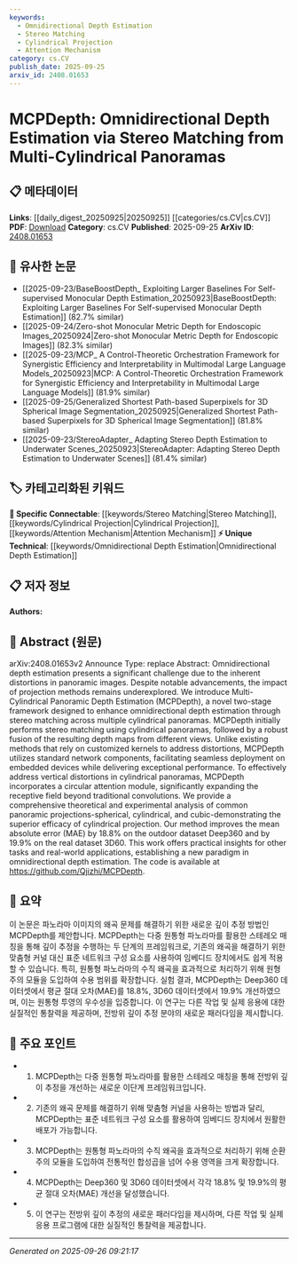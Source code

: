 ```yaml
---
keywords:
  - Omnidirectional Depth Estimation
  - Stereo Matching
  - Cylindrical Projection
  - Attention Mechanism
category: cs.CV
publish_date: 2025-09-25
arxiv_id: 2408.01653
---
```


<!-- KEYWORD_LINKING_METADATA:
{
  "processed_timestamp": "2025-09-26T09:21:17.829523",
  "vocabulary_version": "1.0",
  "selected_keywords": [
    "Omnidirectional Depth Estimation",
    "Stereo Matching",
    "Cylindrical Projection",
    "Attention Mechanism"
  ],
  "rejected_keywords": [],
  "similarity_scores": {
    "Omnidirectional Depth Estimation": 0.78,
    "Stereo Matching": 0.8,
    "Cylindrical Projection": 0.77,
    "Attention Mechanism": 0.82
  },
  "extraction_method": "AI_prompt_based",
  "budget_applied": true,
  "candidates_json": {
    "candidates": [
      {
        "surface": "Omnidirectional Depth Estimation",
        "canonical": "Omnidirectional Depth Estimation",
        "aliases": [
          "360-degree Depth Estimation",
          "Panoramic Depth Estimation"
        ],
        "category": "unique_technical",
        "rationale": "This term is central to the paper's contribution and connects to advancements in depth estimation techniques.",
        "novelty_score": 0.75,
        "connectivity_score": 0.68,
        "specificity_score": 0.85,
        "link_intent_score": 0.78
      },
      {
        "surface": "Stereo Matching",
        "canonical": "Stereo Matching",
        "aliases": [
          "Stereo Vision",
          "Stereo Correspondence"
        ],
        "category": "specific_connectable",
        "rationale": "Stereo matching is a key process in the proposed method, linking it to broader stereo vision techniques.",
        "novelty_score": 0.55,
        "connectivity_score": 0.82,
        "specificity_score": 0.72,
        "link_intent_score": 0.8
      },
      {
        "surface": "Cylindrical Projection",
        "canonical": "Cylindrical Projection",
        "aliases": [
          "Cylindrical Mapping",
          "Cylinder Projection"
        ],
        "category": "specific_connectable",
        "rationale": "Cylindrical projection is a core aspect of the method, offering a distinct approach to handling panoramic images.",
        "novelty_score": 0.6,
        "connectivity_score": 0.75,
        "specificity_score": 0.78,
        "link_intent_score": 0.77
      },
      {
        "surface": "Circular Attention Module",
        "canonical": "Attention Mechanism",
        "aliases": [
          "Circular Attention"
        ],
        "category": "specific_connectable",
        "rationale": "The circular attention module is an innovative application of attention mechanisms, enhancing connectivity with existing attention models.",
        "novelty_score": 0.65,
        "connectivity_score": 0.85,
        "specificity_score": 0.8,
        "link_intent_score": 0.82
      }
    ],
    "ban_list_suggestions": [
      "Projection Methods",
      "Depth Maps"
    ]
  },
  "decisions": [
    {
      "candidate_surface": "Omnidirectional Depth Estimation",
      "resolved_canonical": "Omnidirectional Depth Estimation",
      "decision": "linked",
      "scores": {
        "novelty": 0.75,
        "connectivity": 0.68,
        "specificity": 0.85,
        "link_intent": 0.78
      }
    },
    {
      "candidate_surface": "Stereo Matching",
      "resolved_canonical": "Stereo Matching",
      "decision": "linked",
      "scores": {
        "novelty": 0.55,
        "connectivity": 0.82,
        "specificity": 0.72,
        "link_intent": 0.8
      }
    },
    {
      "candidate_surface": "Cylindrical Projection",
      "resolved_canonical": "Cylindrical Projection",
      "decision": "linked",
      "scores": {
        "novelty": 0.6,
        "connectivity": 0.75,
        "specificity": 0.78,
        "link_intent": 0.77
      }
    },
    {
      "candidate_surface": "Circular Attention Module",
      "resolved_canonical": "Attention Mechanism",
      "decision": "linked",
      "scores": {
        "novelty": 0.65,
        "connectivity": 0.85,
        "specificity": 0.8,
        "link_intent": 0.82
      }
    }
  ]
}
-->

# MCPDepth: Omnidirectional Depth Estimation via Stereo Matching from Multi-Cylindrical Panoramas

## 📋 메타데이터

**Links**: [[daily_digest_20250925|20250925]] [[categories/cs.CV|cs.CV]]
**PDF**: [Download](https://arxiv.org/pdf/2408.01653.pdf)
**Category**: cs.CV
**Published**: 2025-09-25
**ArXiv ID**: [2408.01653](https://arxiv.org/abs/2408.01653)

## 🔗 유사한 논문
- [[2025-09-23/BaseBoostDepth_ Exploiting Larger Baselines For Self-supervised Monocular Depth Estimation_20250923|BaseBoostDepth: Exploiting Larger Baselines For Self-supervised Monocular Depth Estimation]] (82.7% similar)
- [[2025-09-24/Zero-shot Monocular Metric Depth for Endoscopic Images_20250924|Zero-shot Monocular Metric Depth for Endoscopic Images]] (82.3% similar)
- [[2025-09-23/MCP_ A Control-Theoretic Orchestration Framework for Synergistic Efficiency and Interpretability in Multimodal Large Language Models_20250923|MCP: A Control-Theoretic Orchestration Framework for Synergistic Efficiency and Interpretability in Multimodal Large Language Models]] (81.9% similar)
- [[2025-09-25/Generalized Shortest Path-based Superpixels for 3D Spherical Image Segmentation_20250925|Generalized Shortest Path-based Superpixels for 3D Spherical Image Segmentation]] (81.8% similar)
- [[2025-09-23/StereoAdapter_ Adapting Stereo Depth Estimation to Underwater Scenes_20250923|StereoAdapter: Adapting Stereo Depth Estimation to Underwater Scenes]] (81.4% similar)

## 🏷️ 카테고리화된 키워드
**🔗 Specific Connectable**: [[keywords/Stereo Matching|Stereo Matching]], [[keywords/Cylindrical Projection|Cylindrical Projection]], [[keywords/Attention Mechanism|Attention Mechanism]]
**⚡ Unique Technical**: [[keywords/Omnidirectional Depth Estimation|Omnidirectional Depth Estimation]]

## 📋 저자 정보

**Authors:** 

## 📄 Abstract (원문)

arXiv:2408.01653v2 Announce Type: replace 
Abstract: Omnidirectional depth estimation presents a significant challenge due to the inherent distortions in panoramic images. Despite notable advancements, the impact of projection methods remains underexplored. We introduce Multi-Cylindrical Panoramic Depth Estimation (MCPDepth), a novel two-stage framework designed to enhance omnidirectional depth estimation through stereo matching across multiple cylindrical panoramas. MCPDepth initially performs stereo matching using cylindrical panoramas, followed by a robust fusion of the resulting depth maps from different views. Unlike existing methods that rely on customized kernels to address distortions, MCPDepth utilizes standard network components, facilitating seamless deployment on embedded devices while delivering exceptional performance. To effectively address vertical distortions in cylindrical panoramas, MCPDepth incorporates a circular attention module, significantly expanding the receptive field beyond traditional convolutions. We provide a comprehensive theoretical and experimental analysis of common panoramic projections-spherical, cylindrical, and cubic-demonstrating the superior efficacy of cylindrical projection. Our method improves the mean absolute error (MAE) by 18.8% on the outdoor dataset Deep360 and by 19.9% on the real dataset 3D60. This work offers practical insights for other tasks and real-world applications, establishing a new paradigm in omnidirectional depth estimation. The code is available at https://github.com/Qjizhi/MCPDepth.

## 📝 요약

이 논문은 파노라마 이미지의 왜곡 문제를 해결하기 위한 새로운 깊이 추정 방법인 MCPDepth를 제안합니다. MCPDepth는 다중 원통형 파노라마를 활용한 스테레오 매칭을 통해 깊이 추정을 수행하는 두 단계의 프레임워크로, 기존의 왜곡을 해결하기 위한 맞춤형 커널 대신 표준 네트워크 구성 요소를 사용하여 임베디드 장치에서도 쉽게 적용할 수 있습니다. 특히, 원통형 파노라마의 수직 왜곡을 효과적으로 처리하기 위해 원형 주의 모듈을 도입하여 수용 범위를 확장합니다. 실험 결과, MCPDepth는 Deep360 데이터셋에서 평균 절대 오차(MAE)를 18.8%, 3D60 데이터셋에서 19.9% 개선하였으며, 이는 원통형 투영의 우수성을 입증합니다. 이 연구는 다른 작업 및 실제 응용에 대한 실질적인 통찰력을 제공하며, 전방위 깊이 추정 분야의 새로운 패러다임을 제시합니다.

## 🎯 주요 포인트

- 1. MCPDepth는 다중 원통형 파노라마를 활용한 스테레오 매칭을 통해 전방위 깊이 추정을 개선하는 새로운 이단계 프레임워크입니다.
- 2. 기존의 왜곡 문제를 해결하기 위해 맞춤형 커널을 사용하는 방법과 달리, MCPDepth는 표준 네트워크 구성 요소를 활용하여 임베디드 장치에서 원활한 배포가 가능합니다.
- 3. MCPDepth는 원통형 파노라마의 수직 왜곡을 효과적으로 처리하기 위해 순환 주의 모듈을 도입하여 전통적인 합성곱을 넘어 수용 영역을 크게 확장합니다.
- 4. MCPDepth는 Deep360 및 3D60 데이터셋에서 각각 18.8% 및 19.9%의 평균 절대 오차(MAE) 개선을 달성했습니다.
- 5. 이 연구는 전방위 깊이 추정의 새로운 패러다임을 제시하며, 다른 작업 및 실제 응용 프로그램에 대한 실질적인 통찰력을 제공합니다.


---

*Generated on 2025-09-26 09:21:17*